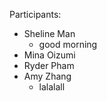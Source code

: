 Participants:

- Sheline Man
    - good morning
- Mina Oizumi
- Ryder Pham
- Amy Zhang
    - lalalall

